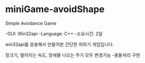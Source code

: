 # miniGame-avoidShape


Simple Avoidance Game

-GUI: Win32api
-Language: C++
-소요시간: 2일

win32api를 응용해서 만들어본 간단한 피하기 게임입니다.


창크기, 떨어지는 속도, 장애물 나오는 주기 모두 변경가능
-충돌처리 구현
